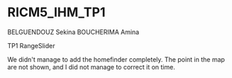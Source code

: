 # RICM5_IHM_TP1
BELGUENDOUZ Sekina
BOUCHERIMA Amina

TP1 RangeSlider

We didn't manage to add the homefinder completely. The point in the map are not shown, and I did not manage to correct it on time. 

